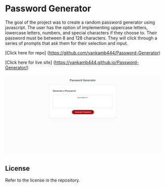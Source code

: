 # Password Generator 
The goal of the project was to create a random password generator using javascript. The user has the option of implementing uppercase letters, lowercase letters, numbers, and special characters if they choose to. Their password must be between 8 and 128 characters. They will click through a series of prompts that ask them for their selection and input. 

[Click here for repo] (https://github.com/yankamb444/Password-Generator)

[Click here for live site] (https://yankamb444.github.io/Password-Generator/)

![screenshot](./Images/Web%20capture_6-4-2023_22595_127.0.0.1.jpeg)

## License
Refer to the license in the repository. 